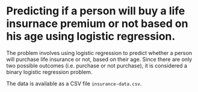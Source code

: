 # Predicting if a person will buy a life insurnace premium or not based on his age using logistic regression.

The problem involves using logistic regression to predict whether a person will purchase life insurance or not, based on their age. Since there are only two possible outcomes (i.e. purchase or not purchase), it is considered a binary logistic regression problem.

The data is available as a CSV file `insurance-data.csv`.